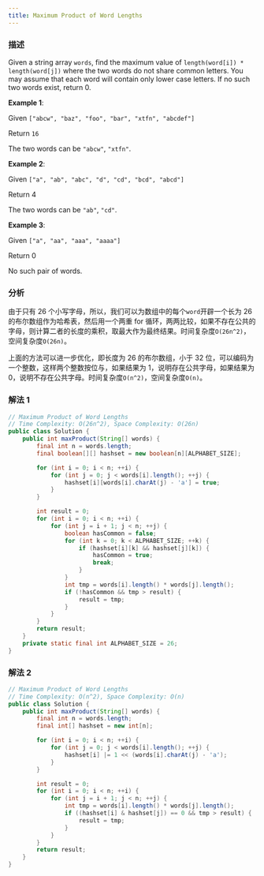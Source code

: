 ```yaml
---
title: Maximum Product of Word Lengths
---
```


### 描述

Given a string array `words`, find the maximum value of `length(word[i]) * length(word[j])` where the two words do not share common letters. You may assume that each word will contain only lower case letters. If no such two words exist, return 0.

**Example 1**:

Given `["abcw", "baz", "foo", "bar", "xtfn", "abcdef"]`

Return `16`

The two words can be `"abcw"`, `"xtfn"`.

**Example 2**:

Given `["a", "ab", "abc", "d", "cd", "bcd", "abcd"]`

Return 4

The two words can be `"ab"`, `"cd"`.

**Example 3**:

Given `["a", "aa", "aaa", "aaaa"]`

Return 0

No such pair of words.

### 分析

由于只有 26 个小写字母，所以，我们可以为数组中的每个`word`开辟一个长为 26 的布尔数组作为哈希表，然后用一个两重 for 循环，两两比较，如果不存在公共的字母，则计算二者的长度的乘积，取最大作为最终结果。时间复杂度`O(26n^2)`，空间复杂度`O(26n)`。

上面的方法可以进一步优化，即长度为 26 的布尔数组，小于 32 位，可以编码为一个整数，这样两个整数按位与，如果结果为 1，说明存在公共字母，如果结果为 0，说明不存在公共字母。时间复杂度`O(n^2)`，空间复杂度`O(n)`。

### 解法 1

```java
// Maximum Product of Word Lengths
// Time Complexity: O(26n^2), Space Complexity: O(26n)
public class Solution {
    public int maxProduct(String[] words) {
        final int n = words.length;
        final boolean[][] hashset = new boolean[n][ALPHABET_SIZE];

        for (int i = 0; i < n; ++i) {
            for (int j = 0; j < words[i].length(); ++j) {
                hashset[i][words[i].charAt(j) - 'a'] = true;
            }
        }

        int result = 0;
        for (int i = 0; i < n; ++i) {
            for (int j = i + 1; j < n; ++j) {
                boolean hasCommon = false;
                for (int k = 0; k < ALPHABET_SIZE; ++k) {
                    if (hashset[i][k] && hashset[j][k]) {
                        hasCommon = true;
                        break;
                    }
                }
                int tmp = words[i].length() * words[j].length();
                if (!hasCommon && tmp > result) {
                    result = tmp;
                }
            }
        }
        return result;
    }
    private static final int ALPHABET_SIZE = 26;
}
```

### 解法 2

```java
// Maximum Product of Word Lengths
// Time Complexity: O(n^2), Space Complexity: O(n)
public class Solution {
    public int maxProduct(String[] words) {
        final int n = words.length;
        final int[] hashset = new int[n];

        for (int i = 0; i < n; ++i) {
            for (int j = 0; j < words[i].length(); ++j) {
                hashset[i] |= 1 << (words[i].charAt(j) - 'a');
            }
        }

        int result = 0;
        for (int i = 0; i < n; ++i) {
            for (int j = i + 1; j < n; ++j) {
                int tmp = words[i].length() * words[j].length();
                if ((hashset[i] & hashset[j]) == 0 && tmp > result) {
                    result = tmp;
                }
            }
        }
        return result;
    }
}
```
